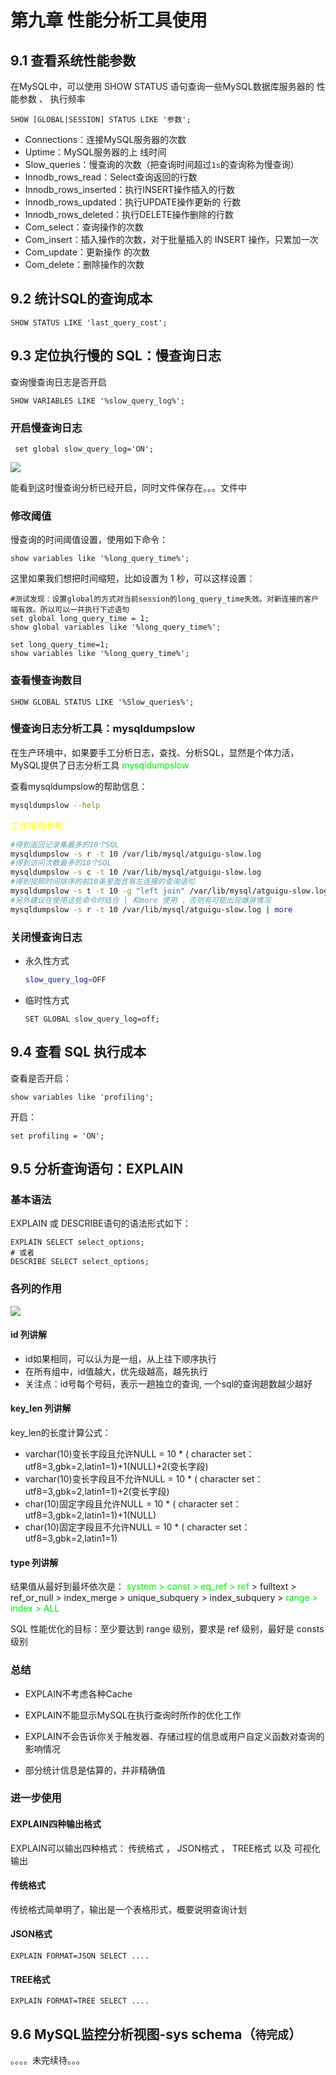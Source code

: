 # 第九章 性能分析工具使用

## 9.1 查看系统性能参数

在MySQL中，可以使用 SHOW STATUS 语句查询一些MySQL数据库服务器的 性能参数 、 执行频率

```mysql 
SHOW [GLOBAL|SESSION] STATUS LIKE '参数';
```

- Connections：连接MySQL服务器的次数
- Uptime：MySQL服务器的上 线时间
- Slow_queries：慢查询的次数（把查询时间超过`1s`的查询称为慢查询）
- Innodb_rows_read：Select查询返回的行数
- Innodb_rows_inserted：执行INSERT操作插入的行数
- Innodb_rows_updated：执行UPDATE操作更新的 行数
- Innodb_rows_deleted：执行DELETE操作删除的行数
- Com_select：查询操作的次数
- Com_insert：插入操作的次数，对于批量插入的 INSERT 操作，只累加一次
- Com_update：更新操作 的次数
- Com_delete：删除操作的次数

## 9.2 统计SQL的查询成本

```mysql
SHOW STATUS LIKE 'last_query_cost';
```

## 9.3 定位执行慢的 SQL：慢查询日志

查询慢查询日志是否开启

```mysql
SHOW VARIABLES LIKE '%slow_query_log%';
```

### 开启慢查询日志

```mysql
 set global slow_query_log='ON';
```

![](https://memory.xiaomage13148.xyz/typeroImage/QQ%E6%88%AA%E5%9B%BE20220913110413.png)

能看到这时慢查询分析已经开启，同时文件保存在。。。文件中

### 修改阈值

慢查询的时间阈值设置，使用如下命令：

```mysql
show variables like '%long_query_time%';
```

这里如果我们想把时间缩短，比如设置为 1 秒，可以这样设置：

```mysql
#测试发现：设置global的方式对当前session的long_query_time失效。对新连接的客户端有效。所以可以一并执行下述语句
set global long_query_time = 1;
show global variables like '%long_query_time%';

set long_query_time=1;
show variables like '%long_query_time%';
```

### 查看慢查询数目

```mysql
SHOW GLOBAL STATUS LIKE '%Slow_queries%';
```

### 慢查询日志分析工具：mysqldumpslow

在生产环境中，如果要手工分析日志，查找、分析SQL，显然是个体力活，MySQL提供了日志分析工具 <font color="gree">mysqldumpslow</font>

查看mysqldumpslow的帮助信息：

```bash
mysqldumpslow --help
```

<font color="yellow">工作常用参考：</font>

```bash
#得到返回记录集最多的10个SQL
mysqldumpslow -s r -t 10 /var/lib/mysql/atguigu-slow.log
#得到访问次数最多的10个SQL
mysqldumpslow -s c -t 10 /var/lib/mysql/atguigu-slow.log
#得到按照时间排序的前10条里面含有左连接的查询语句
mysqldumpslow -s t -t 10 -g "left join" /var/lib/mysql/atguigu-slow.log
#另外建议在使用这些命令时结合 | 和more 使用 ，否则有可能出现爆屏情况
mysqldumpslow -s r -t 10 /var/lib/mysql/atguigu-slow.log | more
```

### 关闭慢查询日志

- 永久性方式

  ```bash
  slow_query_log=OFF
  ```

- 临时性方式

  ```mysql
  SET GLOBAL slow_query_log=off;
  ```

## 9.4 查看 SQL 执行成本

查看是否开启：

```mysql
show variables like 'profiling';
```

开启：

```mysql
set profiling = 'ON';
```

## 9.5 分析查询语句：EXPLAIN

### 基本语法

EXPLAIN 或 DESCRIBE语句的语法形式如下：

```mysql
EXPLAIN SELECT select_options;
# 或者
DESCRIBE SELECT select_options;
```

### 各列的作用

![](https://memory.xiaomage13148.xyz/typeroImage/QQ%E6%88%AA%E5%9B%BE20220913120825.png)

#### id 列讲解

- id如果相同，可以认为是一组，从上往下顺序执行 
- 在所有组中，id值越大，优先级越高，越先执行 
- 关注点：id号每个号码，表示一趟独立的查询, 一个sql的查询趟数越少越好

#### key_len 列讲解

key_len的长度计算公式：

- varchar(10)变长字段且允许NULL = 10 * ( character set： utf8=3,gbk=2,latin1=1)+1(NULL)+2(变长字段)
- varchar(10)变长字段且不允许NULL = 10 * ( character set：utf8=3,gbk=2,latin1=1)+2(变长字段)
- char(10)固定字段且允许NULL = 10 * ( character set：utf8=3,gbk=2,latin1=1)+1(NULL)
- char(10)固定字段且不允许NULL = 10 * ( character set：utf8=3,gbk=2,latin1=1)

#### type 列讲解

结果值从最好到最坏依次是： <font color="gree">system > const > eq_ref > ref</font> > fulltext > ref_or_null > index_merge > unique_subquery > index_subquery >  <font color="gree">range > index > ALL</font> 

SQL 性能优化的目标：至少要达到 range 级别，要求是 ref 级别，最好是 consts级别

### 总结

- EXPLAIN不考虑各种Cache 

- EXPLAIN不能显示MySQL在执行查询时所作的优化工作 
- EXPLAIN不会告诉你关于触发器、存储过程的信息或用户自定义函数对查询的影响情况 
- 部分统计信息是估算的，并非精确值

### 进一步使用

####  EXPLAIN四种输出格式

EXPLAIN可以输出四种格式： 传统格式 ， JSON格式 ， TREE格式 以及 可视化输出

#### 传统格式

传统格式简单明了，输出是一个表格形式，概要说明查询计划

#### JSON格式 

```mysql
EXPLAIN FORMAT=JSON SELECT ....
```

#### TREE格式

```mysql
EXPLAIN FORMAT=TREE SELECT ....
```

## 9.6 MySQL监控分析视图-sys schema（`待完成`）

。。。。未完续待。。。

